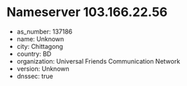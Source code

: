 # Nameserver 103.166.22.56

* as_number: 137186
* name: Unknown
* city: Chittagong
* country: BD
* organization: Universal Friends Communication Network
* version: Unknown
* dnssec: true
